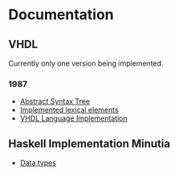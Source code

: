 # Documentation
## VHDL
Currently only one version being implemented.

### 1987
- [Abstract Syntax Tree](vhdl/1987/AST.md)
- [Implemented lexical elements](vhdl/1987/lexical-elements.md)
- [VHDL Language Implementation](vhdl/1987/spec.md)

## Haskell Implementation Minutia
- [Data types](haskell/types.md)
